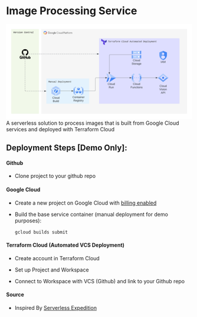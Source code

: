 # Image Processing Service

![Architecture diagram](architecture.png)
A serverless solution to process images that is built from Google Cloud services and deployed with Terraform Cloud

## Deployment Steps [Demo Only]:

#### Github

-   Clone project to your github repo

#### Google Cloud

-   Create a new project on Google Cloud with [billing enabled](https://cloud.google.com/billing/docs/how-to/modify-project)

-   Build the base service container (manual deployment for demo purposes):

    ```
    gcloud builds submit
    ```

#### Terraform Cloud (Automated VCS Deployment)

-   Create account in Terraform Cloud

-   Set up Project and Workspace

-   Connect to Workspace with VCS (Github) and link to your Github repo

#### Source

-   Inspired By [Serverless Expedition](https://github.com/GoogleCloudPlatform/serverless-expeditions/tree/main/terraform-serverless)
